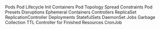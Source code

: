 Pods
Pod Lifecycle
Init Containers
Pod Topology Spread Constraints
Pod Presets
Disruptions
Ephemeral Containers
Controllers
ReplicaSet
ReplicationController
Deployments
StatefulSets
DaemonSet
Jobs
Garbage Collection
TTL Controller for Finished Resources
CronJob
